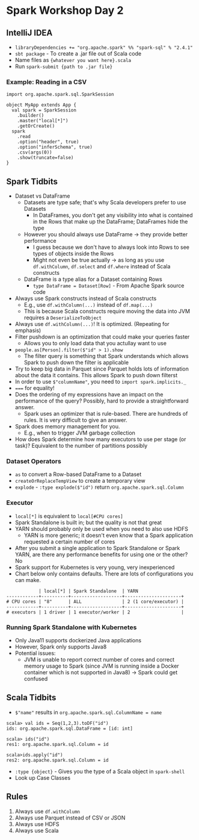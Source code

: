 # Spark Workshop Day 2

## IntelliJ IDEA
- `libraryDependencies += "org.apache.spark" %% "spark-sql" % "2.4.1"`
- `sbt package` - To create a .jar file out of Scala code
- Name files as `{whatever you want here}.scala`
- Run `spark-submit {path to .jar file}`

### Example: Reading in a CSV
```
import org.apache.spark.sql.SparkSession

object MyApp extends App {
  val spark = SparkSession
    .builder()
    .master("local[*]")
    .getOrCreate()
  spark
    .read
    .option("header", true)
    .option("inferSchema", true)
    .csv(args(0))
    .show(truncate=false)
}
```

## Spark Tidbits
- Dataset vs DataFrame
  - Datasets are type safe; that's why Scala developers prefer to use Datasets
    - In DataFrames, you don't get any visibility into what is contained in the Rows that make up the DataFrame; DataFrames hide the type
  - However you should always use DataFrame -> they provide better performance
    - I guess because we don't have to always look into Rows to see types of objects inside the Rows
    - Might not even be true actually -> as long as you use `df.withColumn`, `df.select` and `df.where` instead of Scala constructs
  - DataFrame is a type alias for a Dataset containing Rows
    - `type DataFrame = Dataset[Row]` - From Apache Spark source code
- Always use Spark constructs instead of Scala constructs
  - E.g., use `df.withColumn(...)` instead of `df.map(...)`
  - This is because Scala constructs require moving the data into JVM requires a `DeserializeToObject`
- Always use `df.withColumn(...)`! It is optimized. (Repeating for emphasis)
- Filter pushdown is an optimization that could make your queries faster
  - Allows you to only load data that you actullay want to use
- `people.as[Person].filter($"id" > 1).show`
  - The filter query is something that Spark understands which allows Spark to push down the filter is applicable
- Try to keep big data in Parquet since Parquet holds lots of information about the data it contains. This allows Spark to push down filterst
- In order to use `$"columnName"`, you need to `import spark.implicits._`
- `===` for equality!
- Does the ordering of my expressions have an impact on the performance of the query? Possibly, hard to provide a straightforward answer.
  - Spark uses an optimizer that is rule-based. There are hundreds of rules. It is very difficult to give an answer.
- Spark does memory management for you.
  - E.g., when to trigger JVM garbage collection
- How does Spark determine how many executors to use per stage (or task)? Equivalent to the number of partitions possibly

### Dataset Operators
- `as` to convert a Row-based DataFrame to a Dataset
- `createOrReplaceTempView` to create a temporary view
- `explode` - `:type explode($"id")` return `org.apache.spark.sql.Column`

### Executor
- `local[*]` is equivalent to `local[#CPU cores]`
- Spark Standalone is built in; but the quality is not that great
- YARN should probably only be used when you need to also use HDFS
  - YARN is more generic; it doesn't even know that a Spark application requested a certain number of cores
- After you submit a single application to Spark Standalone or Spark YARN, are there any performance benefits for using one or the other? No
- Spark support for Kubernetes is very young, very inexperienced
- Chart below only contains defaults. There are lots of configurations you can make.
```
            | local[*] | Spark Standalone  | YARN
------------+----------+-------------------+---------------------+
# CPU cores | "8"      | ALL               | 2 (1 core/executor) |
------------+----------+-------------------+---------------------+
# executors | 1 driver | 1 executor/worker | 2                   |
```

### Running Spark Standalone with Kubernetes
- Only Java11 supports dockerized Java applications
- However, Spark only supports Java8
- Potential issues:
  - JVM is unable to report correct number of cores and correct memory usage to Spark (since JVM is running inside a Docker container which is not supported in Java8) -> Spark could get confused

## Scala Tidbits
- `$"name"` results in `org.apache.spark.sql.ColumnName = name`
```
scala> val ids = Seq(1,2,3).toDF("id")
ids: org.apache.spark.sql.DataFrame = [id: int]

scala> ids("id")
res1: org.apache.spark.sql.Column = id

scala>ids.apply("id")
res2: org.apache.spark.sql.Column = id
```
- `:type {object}` - Gives you the type of a Scala object in `spark-shell`
- Look up Case Classes

## Rules
1. Always use `df.withColumn`
2. Always use Parquet instead of CSV or JSON
3. Always use HDFS
4. Always use Scala

